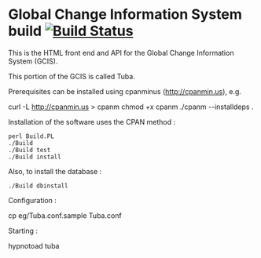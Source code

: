 
Global Change Information System
build [![Build Status](https://secure.travis-ci.org/bduggan/gcis.png)](http://travis-ci.org/bduggan/gcis)
================================

This is the HTML front end and API for the Global Change Information System (GCIS).

This portion of the GCIS is called Tuba.

Prerequisites can be installed using cpanminus (http://cpanmin.us), e.g.

   curl -L http://cpanmin.us > cpanm
   chmod +x cpanm
   ./cpanm --installdeps .

Installation of the software uses the CPAN method :

    perl Build.PL
    ./Build
    ./Build test
    ./Build install

Also, to install the database :

    ./Build dbinstall

Configuration :

   cp eg/Tuba.conf.sample Tuba.conf

Starting :

   hypnotoad tuba

